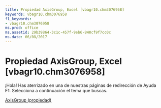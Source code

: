 ```yaml
---
title: Propiedad AxisGroup, Excel [vbagr10.chm3076958]
keywords: vbagr10.chm3076958
f1_keywords:
- vbagr10.chm3076958
ms.prod: office
ms.assetid: 29b39864-3c1c-457f-9eb6-840cf9f7cc0c
ms.date: 06/08/2017
---
```





# Propiedad AxisGroup, Excel [vbagr10.chm3076958]

¡Hola! Has aterrizado en una de nuestras páginas de redirección de Ayuda F1. Selecciona a continuación el tema que buscas.


 [AxisGroup (propiedad)](http://msdn.microsoft.com/library/axisgroup-property%28Office.15%29.aspx)


